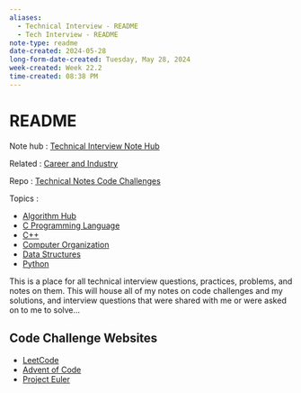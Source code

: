 ```yaml
---
aliases:
  - Technical Interview - README
  - Tech Interview - README
note-type: readme
date-created: 2024-05-28
long-form-date-created: Tuesday, May 28, 2024
week-created: Week 22.2
time-created: 08:38 PM
---
```


# README

Note hub : [Technical Interview Note Hub](Technical%20Interview%20Note%20Hub.md)

Related : [Career and Industry](../Career%20and%20Industry/README.md)

Repo : [Technical Notes Code Challenges](https://github.com/matt2ology/technical-notes-code-challenges)

Topics :

- [Algorithm Hub](../Algorithms/Algorithm%20Hub.md)
- [C Programming Language](C%20Programming%20Language)
- [C++](C++)
- [Computer Organization](../4-hub-notes-🚉/Computer%20Organization.md)
- [Data Structures](../Data%20Structures/Data%20Structures.md)
- [Python](../4-hub-notes-🚉/Python.md)

This is a place for all technical interview questions, practices, problems, and notes on them.
This will house all of my notes on code challenges and my solutions, and interview
questions that were shared with me or were asked on to me to solve...

## Code Challenge Websites

- [LeetCode](https://leetcode.com/problemset/)
- [Advent of Code](https://adventofcode.com/)
- [Project Euler](https://projecteuler.net/)

